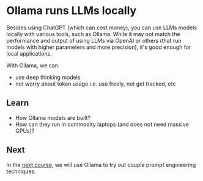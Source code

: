# Ollama runs LLMs locally

Besides using ChatGPT (which can cost money), you can use LLMs models locally with various tools, such as Ollama. While it may not match the performance and output of using LLMs via OpenAI or others (that run models with higher parameters and more precision), it's good enough for local applications.

With Ollama, we can:

- use deep thinking models
- not worry about token usage i.e. use freely, not get tracked, etc

## Learn

- How Ollama models are built?
- How can they run in commodity laptops (and does not need massive GPUs)?

## Next

In the [next course](../01-prompt-engineering/README.md), we will use Ollama to try out couple prompt engineering techniques.